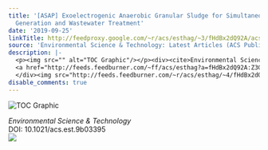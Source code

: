 ```yaml
---
title: '[ASAP] Exoelectrogenic Anaerobic Granular Sludge for Simultaneous Electricity
  Generation and Wastewater Treatment'
date: '2019-09-25'
linkTitle: http://feedproxy.google.com/~r/acs/esthag/~3/fHdBx2dQ92A/acs.est.9b03395
source: 'Environmental Science & Technology: Latest Articles (ACS Publications)'
description: |-
  <p><img src="" alt="TOC Graphic"/></p><div><cite>Environmental Science & Technology</cite></div><div>DOI: 10.1021/acs.est.9b03395</div><div class="feedflare">
  <a href="http://feeds.feedburner.com/~ff/acs/esthag?a=fHdBx2dQ92A:Z3G65vc2m1M:yIl2AUoC8zA"><img src="http://feeds.feedburner.com/~ff/acs/esthag?d=yIl2AUoC8zA" border="0"></img></a>
  </div><img src="http://feeds.feedburner.com/~r/acs/esthag/~4/fHdBx2dQ92A" height="1" width="1" ...
disable_comments: true
---
```

<p><img src="" alt="TOC Graphic"/></p><div><cite>Environmental Science & Technology</cite></div><div>DOI: 10.1021/acs.est.9b03395</div><div class="feedflare">
<a href="http://feeds.feedburner.com/~ff/acs/esthag?a=fHdBx2dQ92A:Z3G65vc2m1M:yIl2AUoC8zA"><img src="http://feeds.feedburner.com/~ff/acs/esthag?d=yIl2AUoC8zA" border="0"></img></a>
</div><img src="http://feeds.feedburner.com/~r/acs/esthag/~4/fHdBx2dQ92A" height="1" width="1" ...